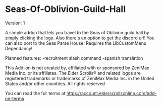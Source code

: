 # Seas-Of-Oblivion-Guild-Hall

Version: 1

A simple addon that lets you travel to the Seas of Oblivion guild hall by simply clicking the logo. Also there's an option to get the discord url!
You can also port to the Seas Parse House!
Requires the LibCustomMenu Dependancy!

Planned features:
-recruitment slash command
-spanish translation

This Add-on is not created by, affiliated with or sponsored by ZeniMax Media Inc. or its affiliates.
The Elder Scrolls® and related logos are registered trademarks or trademarks of ZeniMax Media Inc. in the United States and/or other countries.
All rights reserved

 You can read the full terms at https://account.elderscrollsonline.com/add-on-terms

